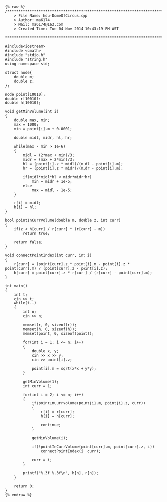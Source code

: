     {% raw %}
    /*************************************************************************
        > File Name: hdu-DomeOfCircus.cpp
        > Author: ma6174
        > Mail: ma6174@163.com 
        > Created Time: Tue 04 Nov 2014 10:43:19 PM AST
     ************************************************************************/
    
    #include<iostream>
    #include <cmath>
    #include "stdio.h"
    #include "string.h"
    using namespace std;
    
    struct node{
    	double m;
    	double z;
    };
    
    node point[10010];
    double r[10010];
    double h[10010];
    
    void getMinVolume(int i)
    {
    	double max, min;
    	max = 1000;
    	min = point[i].m + 0.0001;
    
    	double midl, midr, hl, hr;
    
    	while(max - min > 1e-6)
    	{
    		midl = (2*max + min)/3;
    		midr = (max + 2*min)/3;
    		hl = (point[i].z * midl)/(midl - point[i].m);
    		hr = (point[i].z * midr)/(midr - point[i].m);
    
    		if(midl*midl*hl < midr*midr*hr)
    			min = midr + 1e-5;
    		else
    			max = midl - 1e-5;
    	}
    	
    	r[i] = midl;
    	h[i] = hl;
    }
    
    bool pointInCurrVolume(double m, double z, int curr)
    {
    	if(z < h[curr] / r[curr] * (r[curr] - m))
    		return true;
    	
    	return false;
    }
    
    void connectPointIndex(int curr, int i)
    {
    	r[curr] = (point[curr].z * point[i].m - point[i].z * point[curr].m) / (point[curr].z - point[i].z);
    	h[curr] = point[curr].z * r[curr] / (r[curr] - point[curr].m);
    }
    
    int main()
    {
    	int t;
    	cin >> t;
    	while(t--)
    	{
    		int n;
    		cin >> n;
    		
    		memset(r, 0, sizeof(r));
    		memset(h, 0, sizeof(h));
    		memset(point, 0, sizeof(point));
    
    		for(int i = 1; i <= n; i++)
    		{
    			double x, y;
    			cin >> x >> y;
    			cin >> point[i].z;
    			
    			point[i].m = sqrt(x*x + y*y);
    		}
    		
    		getMinVolume(1);
    		int curr = 1;
    
    		for(int i = 2; i <= n; i++)
    		{
    			if(pointInCurrVolume(point[i].m, point[i].z, curr))
    			{
    				r[i] = r[curr];
    				h[i] = h[curr];
    
    				continue;
    			}
    			
    			getMinVolume(i);
    			
    			if(!pointInCurrVolume(point[curr].m, point[curr].z, i))
    				connectPointIndex(i, curr);
    			
    			curr = i;
    		}
    
    		printf("%.3f %.3f\n", h[n], r[n]);
    	}
    	
    	return 0;
    }
    {% endraw %}
